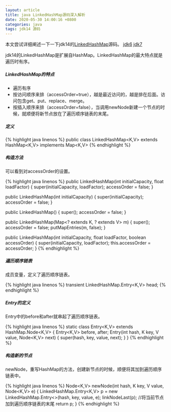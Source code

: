 ```yaml
---
layout: article
title: java LinkedHashMap源码深入解析
date: 2020-05-30 14:00:16 +0800
categories: java
tags: jdk14 源码
---
```

本文尝试详细阐述一下一下jdk14的[LinkedHashMap](http://hg.openjdk.java.net/jdk/jdk/file/jdk-14-ga/src/java.base/share/classes/java/util/LinkedHashMap.java)源码。
[jdk6](http://hg.openjdk.java.net/jdk6/jdk6/jdk/file/default/src/share/classes/java/util/LinkedHashMap.java)
[jdk7](http://hg.openjdk.java.net/jdk/jdk/file/jdk7-b100/jdk/src/share/classes/java/util/LinkedHashMap.java)


jdk14的LinkedHashMap是扩展自HashMap。LinkedHashMap的最大特点就是遍历时有序。

##### LinkedHashMap的特点

+ 遍历有序
+ 按访问顺序来排（accessOrder=true），越是最近访问的，越是排在后面。访问包含get、put、replace、merge。
+ 按插入顺序来排（accessOrder=false），当调用newNode新建一个节点的时候，就顺便将新节点放在了遍历顺序链表的末尾。

##### 定义

{% highlight java linenos %}
public class LinkedHashMap<K,V>
    extends HashMap<K,V>
    implements Map<K,V>
{% endhighlight %}

##### 构造方法

可以看到对accessOrder的设置。

{% highlight java linenos %}
public LinkedHashMap(int initialCapacity, float loadFactor) {
    super(initialCapacity, loadFactor);
    accessOrder = false;
}

public LinkedHashMap(int initialCapacity) {
    super(initialCapacity);
    accessOrder = false;
}

public LinkedHashMap() {
    super();
    accessOrder = false;
}

public LinkedHashMap(Map<? extends K, ? extends V> m) {
    super();
    accessOrder = false;
    putMapEntries(m, false);
}

public LinkedHashMap(int initialCapacity,
                        float loadFactor,
                        boolean accessOrder) {
    super(initialCapacity, loadFactor);
    this.accessOrder = accessOrder;
}
{% endhighlight %}


##### 遍历顺序链表

成员变量，定义了遍历顺序链表。

{% highlight java linenos %}
transient LinkedHashMap.Entry<K,V> head;
{% endhighlight %}

##### Entry的定义

Entry中的before和after就串起了遍历顺序链表。

{% highlight java linenos %}
static class Entry<K,V> extends HashMap.Node<K,V> {
    Entry<K,V> before, after;
    Entry(int hash, K key, V value, Node<K,V> next) {
        super(hash, key, value, next);
    }
}
{% endhighlight %}

##### 构造新的节点

newNode，重写HashMap的方法，创建新节点的时候，顺便将其加到遍历顺序链表中。

{% highlight java linenos %}
Node<K,V> newNode(int hash, K key, V value, Node<K,V> e) {
    LinkedHashMap.Entry<K,V> p =
        new LinkedHashMap.Entry<>(hash, key, value, e);
    linkNodeLast(p);       //将当前节点加到遍历顺序链表的末尾
    return p;
}
{% endhighlight %}